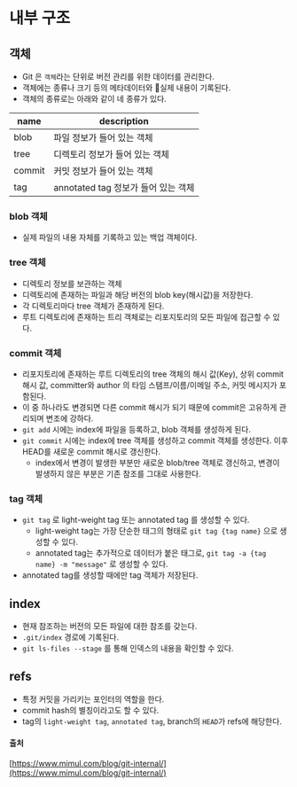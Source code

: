# 내부 구조

## 객체

* Git 은 `객체`라는 단위로 버전 관리를 위한 데이터를 관리한다.
* 객체에는 종류나 크기 등의 메타데이터와 실제 내용이 기록된다.
* 객체의 종류로는 아래와 같이 네 종류가 있다.

| name   | description                |
| ------ | -------------------------- |
| blob   | 파일 정보가 들어 있는 객체            |
| tree   | 디렉토리 정보가 들어 있는 객체          |
| commit | 커밋 정보가 들어 있는 객체            |
| tag    | annotated tag 정보가 들어 있는 객체 |

### blob 객체

* 실제 파일의 내용 자체를 기록하고 있는 백업 객체이다.

### tree 객체

* 디렉토리 정보를 보관하는 객체
* 디렉토리에 존재하는 파일과 해당 버전의 blob key(해시값)을 저장한다.
* 각 디렉토리마다 tree 객체가 존재하게 된다.
* 루트 디렉토리에 존재하는 트리 객체로는 리포지토리의 모든 파일에 접근할 수 있다.

### commit 객체

* 리포지토리에 존재하는 루트 디렉토리의 tree 객체의 해시 값(Key), 상위 commit 해시 값, committer와 author 의 타임 스탬프/이름/이메일 주소, 커밋 메시지가 포함된다.
* 이 중 하나라도 변경되면 다른 commit 해시가 되기 때문에 commit은 고유하게 관리되며 변조에 강하다.
* `git add` 시에는 index에 파일을 등록하고, blob 객체를 생성하게 된다.
* `git commit` 시에는 index에 tree 객체를 생성하고 commit 객체를 생성한다. 이후 HEAD를 새로운 commit 해시로 갱신한다.
  * index에서 변경이 발생한 부분만 새로운 blob/tree 객체로 갱신하고, 변경이 발생하지 않은 부분은 기존 참조를 그대로 사용한다.

### tag 객체

* `git tag` 로 light-weight tag 또는 annotated tag 를 생성할 수 있다.
  * light-weight tag는 가장 단순한 태그의 형태로 `git tag {tag name}` 으로 생성할 수 있다.
  * annotated tag는 추가적으로 데이터가 붙은 태그로, `git tag -a {tag name} -m "message"` 로 생성할 수 있다.
* annotated tag를 생성할 때에만 tag 객체가 저장된다.

## index

* 현재 참조하는 버전의 모든 파일에 대한 참조를 갖는다.
* `.git/index` 경로에 기록된다.
* `git ls-files --stage` 를 통해 인덱스의 내용을 확인할 수 있다.

## refs

* 특정 커밋을 가리키는 포인터의 역할을 한다.
* commit hash의 별칭이라고도 할 수 있다.
* tag의 `light-weight tag`, `annotated tag`, branch의 `HEAD`가 refs에 해당한다.

#### 출처

[https://www.mimul.com/blog/git-internal/](https://www.mimul.com/blog/git-internal/)
